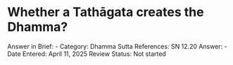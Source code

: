 # Whether a Tathāgata creates the Dhamma?

Answer in Brief: -
 Category: Dhamma
Sutta References: SN 12.20
Answer: -
Date Entered: April 11, 2025
Review Status: Not started